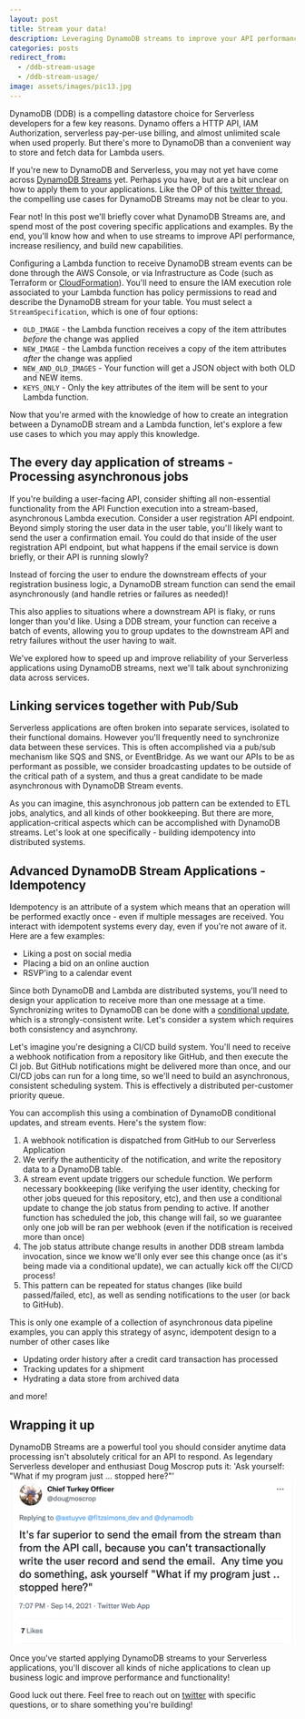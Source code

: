 ```yaml
---
layout: post
title: Stream your data!
description: Leveraging DynamoDB streams to improve your API performance and service reliability - 8 minutes
categories: posts
redirect_from:
  - /ddb-stream-usage
  - /ddb-stream-usage/
image: assets/images/pic13.jpg
---
```


DynamoDB (DDB) is a compelling datastore choice for Serverless developers for a few key reasons. Dynamo offers a HTTP API, IAM Authorization, serverless pay-per-use billing, and almost unlimited scale when used properly. But there's more to DynamoDB than a convenient way to store and fetch data for Lambda users.

If you're new to DynamoDB and Serverless, you may not yet have come across [DynamoDB Streams](https://aws.amazon.com/blogs/database/dynamodb-streams-use-cases-and-design-patterns/) yet. Perhaps you have, but are a bit unclear on how to apply them to your applications. Like the OP of this [twitter thread](https://twitter.com/astuyve/status/1437925409354567684), the compelling use cases for DynamoDB Streams may not be clear to you.

Fear not! In this post we'll briefly cover what DynamoDB Streams are, and spend most of the post covering specific applications and examples. By the end, you'll know how and when to use streams to improve API performance, increase resiliency, and build new capabilities.

Configuring a Lambda function to receive DynamoDB stream events can be done through the AWS Console, or via Infrastructure as Code (such as Terraform or [CloudFormation](https://docs.aws.amazon.com/AWSCloudFormation/latest/UserGuide/aws-properties-dynamodb-streamspecification.html)). You'll need to ensure the IAM execution role associated to your Lambda function has policy permissions to read and describe the DynamoDB stream for your table. You must select a `StreamSpecification`, which is one of four options:

- `OLD_IMAGE` - the Lambda function receives a copy of the item attributes _before_ the change was applied
- `NEW_IMAGE` - the Lambda function receives a copy of the item attributes _after_ the change was applied
- `NEW_AND_OLD_IMAGES` - Your function will get a JSON object with both OLD and NEW items.
- `KEYS_ONLY` - Only the key attributes of the item will be sent to your Lambda function.

Now that you're armed with the knowledge of how to create an integration between a DynamoDB stream and a Lambda function, let's explore a few use cases to which you may apply this knowledge.

## The every day application of streams - Processing asynchronous jobs

If you're building a user-facing API, consider shifting all non-essential functionality from the API Function execution into a stream-based, asynchronous Lambda execution. Consider a user registration API endpoint. Beyond simply storing the user data in the user table, you'll likely want to send the user a confirmation email. You could do that inside of the user registration API endpoint, but what happens if the email service is down briefly, or their API is running slowly?

Instead of forcing the user to endure the downstream effects of your registration business logic, a DynamoDB stream function can send the email asynchronously (and handle retries or failures as needed)!

This also applies to situations where a downstream API is flaky, or runs longer than you'd like. Using a DDB stream, your function can receive a batch of events, allowing you to group updates to the downstream API and retry failures without the user having to wait.

We've explored how to speed up and improve reliability of your Serverless applications using DynamoDB streams, next we'll talk about synchronizing data across services.

## Linking services together with Pub/Sub

Serverless applications are often broken into separate services, isolated to their functional domains. However you'll frequently need to synchronize data between these services. This is often accomplished via a pub/sub mechanism like SQS and SNS, or EventBridge. As we want our APIs to be as performant as possible, we consider broadcasting updates to be outside of the critical path of a system, and thus a great candidate to be made asynchronous with DynamoDB Stream events.

As you can imagine, this asynchronous job pattern can be extended to ETL jobs, analytics, and all kinds of other bookkeeping. But there are more, application-critical aspects which can be accomplished with DynamoDB streams. Let's look at one specifically - building idempotency into distributed systems.

## Advanced DynamoDB Stream Applications - Idempotency

Idempotency is an attribute of a system which means that an operation will be performed exactly once - even if multiple messages are received. You interact with idempotent systems every day, even if you're not aware of it. Here are a few examples:

- Liking a post on social media
- Placing a bid on an online auction
- RSVP'ing to a calendar event

Since both DynamoDB and Lambda are distributed systems, you'll need to design your application to receive more than one message at a time. Synchronizing writes to DynamoDB can be done with a [conditional update](https://docs.aws.amazon.com/amazondynamodb/latest/developerguide/Expressions.ConditionExpressions.html), which is a strongly-consistent write. Let's consider a system which requires both consistency and asynchrony.

Let's imagine you're designing a CI/CD build system. You'll need to receive a webhook notification from a repository like GitHub, and then execute the CI job. But GitHub notifications might be delivered more than once, and our CI/CD jobs can run for a long time, so we'll need to build an asynchronous, consistent scheduling system. This is effectively a distributed per-customer priority queue.

You can accomplish this using a combination of DynamoDB conditional updates, and stream events. Here's the system flow:

1. A webhook notification is dispatched from GitHub to our Serverless Application
2. We verify the authenticity of the notification, and write the repository data to a DynamoDB table.
3. A stream event update triggers our schedule function. We perform necessary bookkeeping (like verifying the user identity, checking for other jobs queued for this repository, etc), and then use a conditional update to change the job status from pending to active. If another function has scheduled the job, this change will fail, so we guarantee only one job will be ran per webhook (even if the notification is received more than once)
4. The job status attribute change results in another DDB stream lambda invocation, since we know we'll only ever see this change once (as it's being made via a conditional update), we can actually kick off the CI/CD process!
5. This pattern can be repeated for status changes (like build passed/failed, etc), as well as sending notifications to the user (or back to GitHub).

This is only one example of a collection of asynchronous data pipeline examples, you can apply this strategy of async, idempotent design to a number of other cases like

- Updating order history after a credit card transaction has processed
- Tracking updates for a shipment
- Hydrating a data store from archived data

and more!

## Wrapping it up

DynamoDB Streams are a powerful tool you should consider anytime data processing isn't absolutely critical for an API to respond. As legendary Serverless developer and enthusiast Doug Moscrop puts it: 'Ask yourself: "What if my program just ... stopped here?"'
<span class="image"><a href ="https://twitter.com/dougmoscrop/status/1437931070863859715" target="_blank"><img src="/assets/images/doug_tweet.png" alt ="What if my program just ... stopped here?"></a></span>

Once you've started applying DynamoDB streams to your Serverless applications, you'll discover all kinds of niche applications to clean up business logic and improve performance and functionality!

Good luck out there. Feel free to reach out on [twitter](https://twitter.com/astuyve) with specific questions, or to share something you're building!
